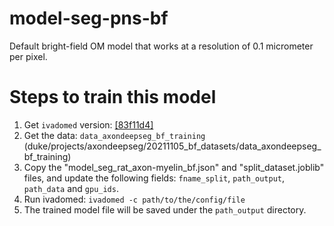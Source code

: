 # model-seg-pns-bf
Default bright-field OM model that works at a resolution of 0.1 micrometer per pixel.

# Steps to train this model
1. Get `ivadomed` version: [[83f11d4]](https://github.com/ivadomed/ivadomed/pull/980/commits/83f11d4433f8a8679d11bb7667a4e1d9e02c56b1)
2. Get the data: `data_axondeepseg_bf_training` (duke/projects/axondeepseg/20211105_bf_datasets/data_axondeepseg_bf_training)
3. Copy the "model_seg_rat_axon-myelin_bf.json" and "split_dataset.joblib" files, and update the following fields: `fname_split`, `path_output`, `path_data` and `gpu_ids`.
4. Run ivadomed: `ivadomed -c path/to/the/config/file`
5. The trained model file will be saved under the `path_output` directory.
